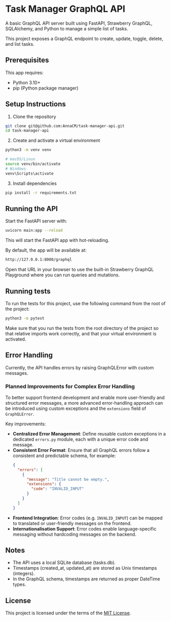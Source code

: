 # Task Manager GraphQL API
A basic GraphQL API server built using FastAPI, Strawberry GraphQL, SQLAlchemy, and Python to manage a simple list of tasks.

This project exposes a GraphQL endpoint to create, update, toggle, delete, and list tasks.

## Prerequisites
This app requires:
- Python 3.10+
- pip (Python package manager)

## Setup Instructions
1. Clone the repository
```bash
git clone git@github.com:AnnaCM/task-manager-api.git
cd task-manager-api
```

2. Create and activate a virtual environment
```bash
python3 -m venv venv

# macOS/Linux
source venv/bin/activate
# Windows
venv\Scripts\activate
```

3. Install dependencies
```bash
pip install -r requirements.txt
```

## Running the API
Start the FastAPI server with:
```bash
uvicorn main:app --reload
```
This will start the FastAPI app with hot-reloading.

By default, the app will be available at:
```bash
http://127.0.0.1:8000/graphql
```
Open that URL in your browser to use the built-in Strawberry GraphQL Playground where you can run queries and mutations.

## Running tests
To run the tests for this project, use the following command from the root of the project:
```bash
python3 -m pytest
```
Make sure that you run the tests from the root directory of the project so that relative imports work correctly, and that your virtual environment is activated.

## Error Handling

Currently, the API handles errors by raising GraphQLError with custom messages.

### Planned Improvements for Complex Error Handling

To better support frontend development and enable more user-friendly and structured error messages, a more advanced error-handling approach can be introduced using custom exceptions and the `extensions` field of `GraphQLError`.

Key improvements:

- **Centralized Error Management**: Define reusable custom exceptions in a dedicated `errors.py` module, each with a unique error code and message.
- **Consistent Error Format**: Ensure that all GraphQL errors follow a consistent and predictable schema, for example:
  ```json
  {
    "errors": [
      {
        "message": "Title cannot be empty.",
        "extensions": {
          "code": "INVALID_INPUT"
        }
      }
    ]
  }
  ```
- **Frontend Integration**: Error codes (e.g. `INVALID_INPUT`) can be mapped to translated or user-friendly messages on the frontend.
- **Internationalisation Support**: Error codes enable language-specific messaging without hardcoding messages on the backend.

## Notes
- The API uses a local SQLite database (tasks.db).
- Timestamps (created_at, updated_at) are stored as Unix timestamps (integers).
- In the GraphQL schema, timestamps are returned as proper DateTime types.

## License
This project is licensed under the terms of the [MIT License](LICENSE.md).
